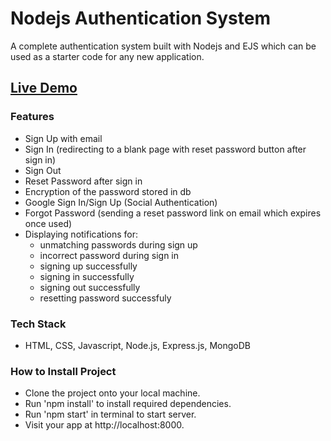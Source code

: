 # **Nodejs Authentication System**

A complete authentication system built with Nodejs and EJS which can be used as a starter code for any new application.

## [**Live Demo**](https://tinyurl.com/ev8xwwpk)

### **Features**

- Sign Up with email
- Sign In (redirecting to a blank page with reset password button after sign in)
- Sign Out
- Reset Password after sign in
- Encryption of the password stored in db
- Google Sign In/Sign Up (Social Authentication)
- Forgot Password (sending a reset password link on email which expires once used)
- Displaying notifications for:
  - unmatching passwords during sign up
  - incorrect password during sign in
  - signing up successfully
  - signing in successfully
  - signing out successfully
  - resetting password successfuly

### **Tech Stack**

- HTML, CSS, Javascript, Node.js, Express.js, MongoDB

### **How to Install Project**

- Clone the project onto your local machine.
- Run 'npm install' to install required dependencies.
- Run 'npm start' in terminal to start server.
- Visit your app at http://localhost:8000.
